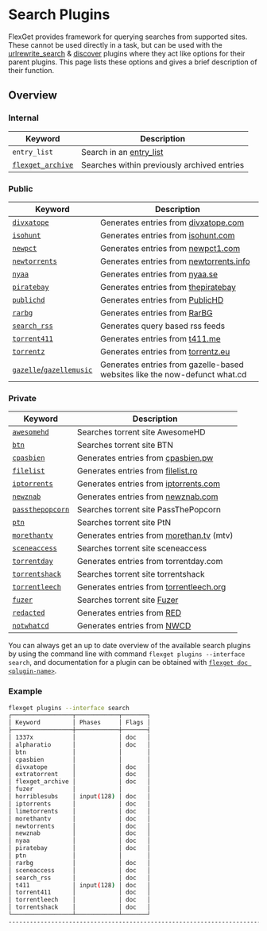 # Search Plugins
FlexGet provides framework for querying searches from supported sites. These cannot be used directly in a task, but can be used with the [urlrewrite_search](/Plugins/urlrewrite_search) & [discover](/Plugins/discover) plugins where they act like options for their parent plugins. This page lists these options and gives a brief description of their function.


## Overview

### Internal
| **Keyword** | **Description** |
| --- | --- |
|`entry_list` | Search in an [entry_list](/Plugins/List/entry_list)
| [`flexget_archive`](/Searches/flexget_archive) | Searches within previously archived entries |
### Public

| **Keyword** | **Description** |
| --- | --- |
| [`divxatope`](/Searches/divxatope) | Generates entries from [divxatope.com](http://divxatope.com/) |
| [`isohunt`](/Searches/isohunt) | Generates entries from [isohunt.com](http://isohunt.com) |
| [`newpct`](/Searches/newpct) | Generates entries from [newpct1.com](http://newpct1.com) |
| [`newtorrents`](/Searches/newtorrents) | Generates entries from [newtorrents.info](http://newtorrents.info) |
| [`nyaa`](/Searches/nyaa) | Generates entries from [nyaa.se](http://nyaa.se/) |
| [`piratebay`](/Searches/piratebay) | Generates entries from [thepiratebay](http://thepiratebay.gl/) |
| [`publichd`](/Searches/publichd) | Generates entries from [PublicHD](http://publichd.se/) |
| [`rarbg`](/Searches/rarbg) | Generates entries from [RarBG](http://rarbg.com/) |
| [`search_rss`](/Searches/search_rss) | Generates query based rss feeds |
| [`torrent411`](/Searches/t411) | Generates entries from [t411.me](http://www.t411.me/) |
| [`torrentz`](/Searches/torrentz) | Generates entries from [torrentz.eu](http://torrentz.eu) |
| [`gazelle`/`gazellemusic`](/Searches/gazelle) | Generates entries from gazelle-based websites like the now-defunct what.cd |


### Private

| **Keyword** | **Description** |
| --- | --- |
| [`awesomehd`](/Searches/awesomehd) | Searches torrent site AwesomeHD |
| [`btn`](/Searches/btn) | Searches torrent site BTN |
| [`cpasbien`](/Searches/cpasbien) | Generates entries from [cpasbien.pw](http://www.cpasbien.pw/) |
| [`filelist`](/Searches/filelist) | Generates entries from [filelist.ro](https://filelist.ro) |
| [`iptorrents`](/Searches/iptorrents) | Generates entries from [iptorrents.com](http://iptorrents.com) |
| [`newznab`](/Searches/urlrewrite_newznab) | Generates entries from [newznab.com](http://newznab.com) |
| [`passthepopcorn`](/Searches/passthepopcorn) | Searches torrent site PassThePopcorn |
| [`ptn`](/Searches/ptn) | Searches torrent site PtN |
| [`morethantv`](/Searches/morethantv) | Generates entries from [morethan.tv](http://morethan.tv) (mtv) |
| [`sceneaccess`](/Searches/sceneaccess) | Searches torrent site sceneaccess |
|[`torrentday`](/Searches/torrentday)|Generates entries from torrentday.com
| [`torrentshack`](/Searches/torrentshack) | Searches torrent site torrentshack |
| [`torrentleech`](/Searches/torrentleech) | Generates entries from [torrentleech.org](http://torrentleech.org/) |
|[`fuzer`](/Searches/fuzer) | Searches torrent site [Fuzer](https://www.fuzer.me/)
| [`redacted`](/Searches/gazelle) | Generates entries from [RED](https://redacted.ch/) |
| [`notwhatcd`](/Searches/gazelle) | Generates entries from [NWCD](https://notwhat.cd/) |


You can always get an up to date overview of the available search plugins by using the command line with command `flexget plugins --interface search`, and documentation for a plugin can be obtained with [`flexget doc <plugin-name>`](https://flexget.com/CLI/doc).

### Example 

```bash
flexget plugins --interface search
┌─────────────────┬────────────┬───────┐
│ Keyword         │ Phases     │ Flags │
├─────────────────┼────────────┼───────┤
│ 1337x           │            │ doc   │
│ alpharatio      │            │ doc   │
│ btn             │            │       │
│ cpasbien        │            │       │
│ divxatope       │            │ doc   │
│ extratorrent    │            │ doc   │
│ flexget_archive │            │ doc   │
│ fuzer           │            │       │
│ horriblesubs    │ input(128) │ doc   │
│ iptorrents      │            │ doc   │
│ limetorrents    │            │ doc   │
│ morethantv      │            │ doc   │
│ newtorrents     │            │ doc   │
│ newznab         │            │ doc   │
│ nyaa            │            │ doc   │
│ piratebay       │            │ doc   │
│ ptn             │            │       │
│ rarbg           │            │ doc   │
│ sceneaccess     │            │ doc   │
│ search_rss      │            │ doc   │
│ t411            │ input(128) │ doc   │
│ torrent411      │            │ doc   │
│ torrentleech    │            │ doc   │
│ torrentshack    │            │ doc   │
└─────────────────┴────────────┴───────┘
-------------------------------------------------------------------------------
```